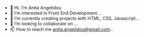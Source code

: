 - 👋 Hi, I’m Anita Angelidou
- 👀 I’m interested in Front End Development...
- 🌱 I’m currently creating projects with HTML, CSS, Javascript...
- 💞️ I’m looking to collaborate on ...
- 📫 How to reach me anita.angelidou@gmail.com...

<!---
anitaki/anitaki is a ✨ special ✨ repository because its `README.md` (this file) appears on your GitHub profile.
You can click the Preview link to take a look at your changes.
--->

